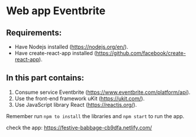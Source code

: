# Web app Eventbrite

## Requirements:
- Have Nodejs installed (https://nodejs.org/en/).
- Have create-react-app installed (https://github.com/facebook/create-react-app).

## In this part contains:
1. Consume service Eventbrite (https://www.eventbrite.com/platform/api).
2. Use the front-end framework uKit (https://ukit.com/).
3. Use JavaScript library React  (https://reactjs.org/).

Remember run ```npm to install``` the libraries and ```npm start``` to run the app.

check the app: https://festive-babbage-cb9dfa.netlify.com/